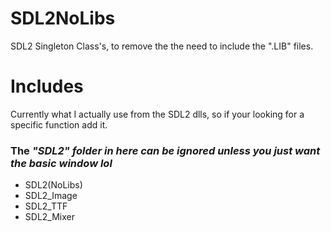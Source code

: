 # SDL2NoLibs
SDL2 Singleton Class's, to remove the the need to include the ".LIB" files.

# Includes 
Currently what I actually use from the SDL2 dlls, so if your looking for a specific function add it.

### The _"SDL2" folder in here can be ignored unless you just want the basic window lol_
  - SDL2(NoLibs)
  - SDL2_Image
  - SDL2_TTF
  - SDL2_Mixer
